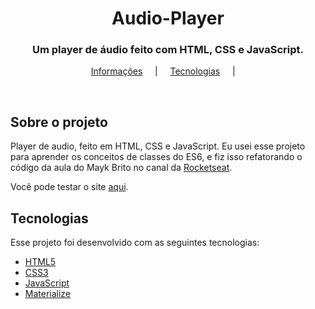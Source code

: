 
<h1 align="center">Audio-Player</h1>

<h3 align="center">Um player de áudio feito com HTML, CSS e JavaScript.</h3>

<p align="center">
  <a href="#about">Informações</a> &nbsp;&nbsp;&nbsp; | &nbsp;&nbsp;&nbsp; <a href="#techs">Tecnologias</a> &nbsp;&nbsp;&nbsp; | &nbsp;&nbsp;&nbsp;
</p>

<br>

<h2 id="about">Sobre o projeto </h2>

Player de audio, feito em HTML, CSS e JavaScript. Eu usei esse projeto para aprender os conceitos de classes do ES6, e fiz isso refatorando o código da aula
do Mayk Brito no canal da [Rocketseat](https://www.youtube.com/watch?v=vqrjFnq3-uo&ab_channel=Rocketseat).

Você pode testar o site [aqui](https://alairton-junior.github.io/audio-player-v2/).

<h2 id="techs">Tecnologias</h2>

Esse projeto foi desenvolvido com as seguintes tecnologias:

-  [HTML5](https://developer.mozilla.org/pt-BR/docs/Web/HTML)
-  [CSS3](https://developer.mozilla.org/pt-BR/docs/Web/CSS)
-  [JavaScript](https://developer.mozilla.org/pt-BR/docs/Web/JavaScript)
-  [Materialize](https://materializecss.com/)
